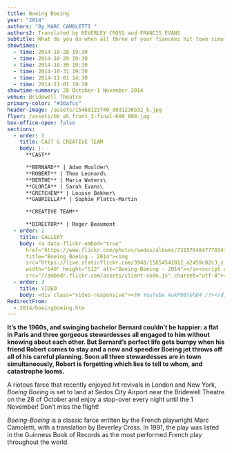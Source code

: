 ```yaml
---
title: Boeing Boeing
year: "2014"
authors: "By MARC CAMOLETTI "
authors2: Translated by BEVERLEY CROSS and FRANCIS EVANS
subtitle: What do you do when all three of your fiancées hit town simultaneously?
showtimes:
  - time: 2014-10-28 19:30
  - time: 2014-10-29 19:30
  - time: 2014-10-30 19:30
  - time: 2014-10-31 19:30
  - time: 2014-11-01 14:30
  - time: 2014-11-01 19:30
showtime-summary: 28 October-1 November 2014
venue: Bridewell Theatre
primary-color: "#36afcc"
header-image: /assets/15468123740_98d1236b32_k.jpg
flyer: /assets/bb_a5_front_3-final-600_000.jpg
box-office-open: false
sections:
  - order: 1
    title: CAST & CREATIVE TEAM
    body: |-
      **CAST**

      **BERNARD** | Adam Moulder\
      **ROBERT** | Theo Leonard\
      **BERTHE** | Maria Waters\
      **GLORIA** | Sarah Evans\
      **GRETCHEN** | Louise Bakker\
      **GABRIELLA** | Sophie Platts-Martin

      **CREATIVE TEAM**

      **DIRECTOR** | Roger Beaumont
  - order: 2
    title: GALLERY
    body: <a data-flickr-embed="true"
      href="https://www.flickr.com/photos/sedos/albums/72157648477703419"
      title="Boeing Boeing - 2014"><img
      src="https://live.staticflickr.com/3948/15654541812_a2459c02c3_z.jpg"
      width="640" height="512" alt="Boeing Boeing - 2014"></a><script async
      src="//embedr.flickr.com/assets/client-code.js" charset="utf-8"></script>
  - order: 3
    title: VIDEO
    body: <div class="video-responsive"><?# YouTube AukPQ87ehD4 /?></div>
RedirectFrom:
  - 2014/boeingboeing.htm
---
```

**It’s the 1960s, and swinging bachelor Bernard couldn’t be happier: a flat in Paris and three gorgeous stewardesses all engaged to him without knowing about each other. But Bernard’s perfect life gets bumpy when his friend Robert comes to stay and a new and speedier Boeing jet throws off all of his careful planning. Soon all three stewardesses are in town simultaneously, Robert is forgetting which lies to tell to whom, and catastrophe looms.**

A riotous farce that recently enjoyed hit revivals in London and New York, *Boeing Boeing* is set to land at Sedos City Airport near the Bridewell Theatre on the 28 of October and enjoy a stop-over every night until the 1 November! Don’t miss the flight!

*Boeing-Boeing* is a classic farce written by the French playwright Marc Camoletti, with a translation by Beverley Cross. In 1991, the play was listed in the Guinness Book of Records as the most performed French play throughout the world.